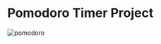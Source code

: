 # Pomodoro Timer Project

![pomodoro](https://github.com/sudeepsudhevan/python-small-projects/assets/31392327/9a8cf042-2057-4fbb-962f-442a6ad95f52)
